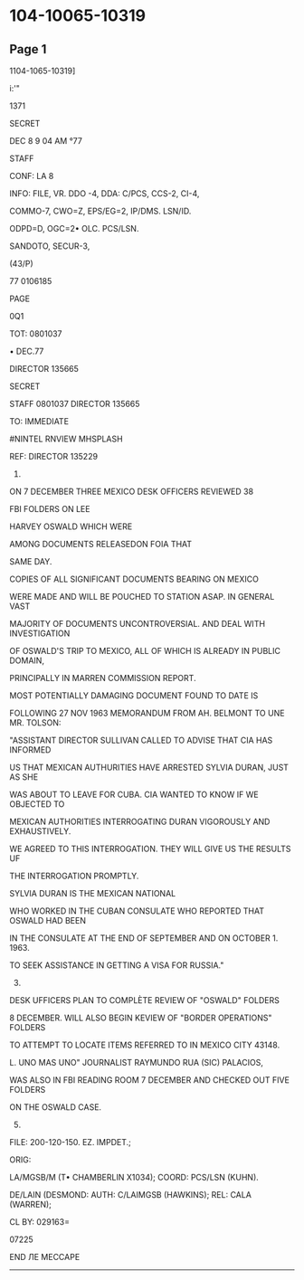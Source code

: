 # 104-10065-10319

## Page 1

1104-1065-10319]

і:'"

1371

SECRET

DEC 8 9 04 AM °77

STAFF

CONF: LA 8

INFO: FILE, VR. DDO -4, DDA: C/PCS, CCS-2, CI-4,

COMMO-7, CWO=Z, EPS/EG=2, IP/DMS. LSN/ID.

ODPD=D, OGC=2• OLC. PCS/LSN.

SANDOTO, SECUR-3,

(43/P)

77 0106185

PAGE

0Q1

TOT: 0801037

• DEC.77

DIRECTOR 135665

SECRET

STAFF 0801037 DIRECTOR 135665

TO: IMMEDIATE

#NINTEL RNVIEW MHSPLASH

REF: DIRECTOR 135229

1.

ON 7 DECEMBER THREE MEXICO DESK OFFICERS REVIEWED 38

FBI FOLDERS ON LEE

HARVEY OSWALD WHICH WERE

AMONG DOCUMENTS RELEASEDON FOIA THAT

SAME DAY.

COPIES OF ALL SIGNIFICANT DOCUMENTS BEARING ON MEXICO

WERE MADE AND WILL BE POUCHED TO STATION ASAP. IN GENERAL VAST

MAJORITY OF DOCUMENTS UNCONTROVERSIAL. AND DEAL WITH INVESTIGATION

OF OSWALD'S TRIP TO MEXICO, ALL OF WHICH IS ALREADY IN PUBLIC DOMAIN,

PRINCIPALLY IN MARREN COMMISSION REPORT.

MOST POTENTIALLY DAMAGING DOCUMENT FOUND TO DATE IS

FOLLOWING 27 NOV 1963 MEMORANDUM FROM AH. BELMONT TO UNE MR. TOLSON:

"ASSISTANT DIRECTOR SULLIVAN CALLED TO ADVISE THAT CIA HAS INFORMED

US THAT MEXICAN AUTHURITIES HAVE ARRESTED SYLVIA DURAN, JUST AS SHE

WAS ABOUT TO LEAVE FOR CUBA. CIA WANTED TO KNOW IF WE OBJECTED TO

MEXICAN AUTHORITIES INTERROGATING DURAN VIGOROUSLY AND EXHAUSTIVELY.

WE AGREED TO THIS INTERROGATION. THEY WILL GIVE US THE RESULTS UF

THE INTERROGATION PROMPTLY.

SYLVIA DURAN IS THE MEXICAN NATIONAL

WHO WORKED IN THE CUBAN CONSULATE WHO REPORTED THAT OSWALD HAD BEEN

IN THE CONSULATE AT THE END OF SEPTEMBER AND ON OCTOBER 1. 1963.

TO SEEK ASSISTANCE IN GETTING A VISA FOR RUSSIA."

3.

DESK UFFICERS PLAN TO COMPLÈTE REVIEW OF "OSWALD" FOLDERS

8 DECEMBER. WILL ALSO BEGIN KEVIEW OF "BORDER OPERATIONS" FOLDERS

TO ATTEMPT TO LOCATE ITEMS REFERRED TO IN MEXICO CITY 43148.

L. UNO MAS UNO" JOURNALIST RAYMUNDO RUA (SIC) PALACIOS,

WAS ALSO IN FBI READING ROOM 7 DECEMBER AND CHECKED OUT FIVE FOLDERS

ON THE OSWALD CASE.

5.

FILE: 200-120-150. EZ. IMPDET.;

ORIG:

LA/MGSB/M (T• CHAMBERLIN X1034); COORD: PCS/LSN (KUHN).

DE/LAIN (DESMOND: AUTH: C/LAIMGSB (HAWKINS); REL: CALA (WARREN);

CL BY: 029163=

07225

END ЛЕ МЕССАРЕ

---

